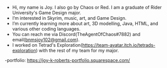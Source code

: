 - Hi, my name is Joy. I also go by Chaos or Red. I am a graduate of Rider University's Game Design major.
- I’m interested in Skyrim, music, art, and Game Design.
- I’m currently learning more about art, 3D modelling, Java, HTML, and various other coding languages.
- You can reach me via Discord(TheAgentOfChaos#7882) and email(bnmsjoy102@gmail.com).
- I worked on Tetrad's Exploration(https://team-avatar.itch.io/tetrads-exploration) with the rest of my team for my major.

-portfolio: https://joy-k-roberts-portfolio.squarespace.com/

<!---
ChaosAgent202/ChaosAgent202 is a ✨ special ✨ repository because its `README.md` (this file) appears on your GitHub profile.
You can click the Preview link to take a look at your changes.
--->
